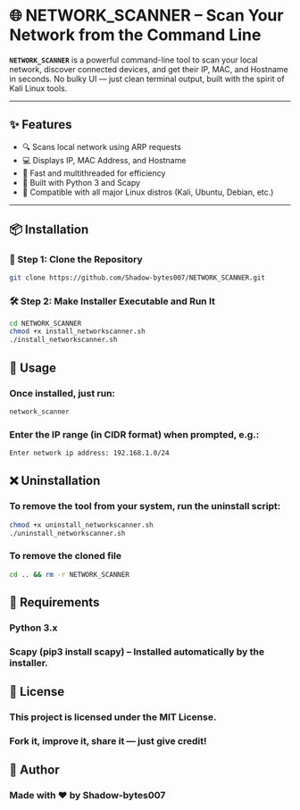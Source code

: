 # 🌐 NETWORK_SCANNER – Scan Your Network from the Command Line

**`NETWORK_SCANNER`** is a powerful command-line tool to scan your local network, discover connected devices, and get their IP, MAC, and Hostname in seconds. No bulky UI — just clean terminal output, built with the spirit of Kali Linux tools.

---

## ✨ Features

- 🔍 Scans local network using ARP requests
- 💻 Displays IP, MAC Address, and Hostname
- 🚀 Fast and multithreaded for efficiency
- 🐍 Built with Python 3 and Scapy
- 🐧 Compatible with all major Linux distros (Kali, Ubuntu, Debian, etc.)

---

## 📦 Installation

### 🔧 Step 1: Clone the Repository

```bash
git clone https://github.com/Shadow-bytes007/NETWORK_SCANNER.git
```


### 🛠 Step 2: Make Installer Executable and Run It


```bash
cd NETWORK_SCANNER
chmod +x install_networkscanner.sh
./install_networkscanner.sh
```

## 🚀 Usage
### Once installed, just run:


```bash
network_scanner
```

### Enter the IP range (in CIDR format) when prompted, e.g.:
```bash
Enter network ip address: 192.168.1.0/24
```

## ❌ Uninstallation
### To remove the tool from your system, run the uninstall script:

```bash
chmod +x uninstall_networkscanner.sh
./uninstall_networkscanner.sh
```

### To remove the cloned file 

```bash
cd .. && rm -r NETWORK_SCANNER
```


## 🧰 Requirements
### Python 3.x

### Scapy (pip3 install scapy) – Installed automatically by the installer.

##

## 🪪 License
### This project is licensed under the MIT License.
### Fork it, improve it, share it — just give credit!

##


## 🙌 Author
### Made with ❤️ by Shadow-bytes007
